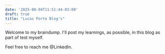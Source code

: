 ```yaml
---
date: '2025-08-04T11:51:44-03:00'
draft: true
title: "Lucas Porto Blog's"
---
```


Welcome to my braindump. I'll post my learnings, as possible, in this blog as part of test myself.

Feel free to reach me @LinkedIn.